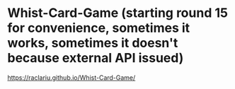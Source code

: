 # Whist-Card-Game (starting round 15 for convenience, sometimes it works, sometimes it doesn't because external API issued)
https://raclariu.github.io/Whist-Card-Game/
